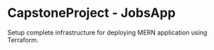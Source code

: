 # CapstoneProject - JobsApp
Setup complete infrastructure for deploying MERN application using Terraform.
